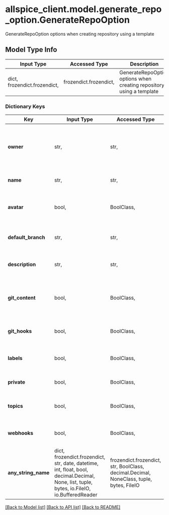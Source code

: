 # allspice_client.model.generate_repo_option.GenerateRepoOption

GenerateRepoOption options when creating repository using a template

## Model Type Info
Input Type | Accessed Type | Description | Notes
------------ | ------------- | ------------- | -------------
dict, frozendict.frozendict,  | frozendict.frozendict,  | GenerateRepoOption options when creating repository using a template | 

### Dictionary Keys
Key | Input Type | Accessed Type | Description | Notes
------------ | ------------- | ------------- | ------------- | -------------
**owner** | str,  | str,  | The organization or person who will own the new repository | 
**name** | str,  | str,  | Name of the repository to create | 
**avatar** | bool,  | BoolClass,  | include avatar of the template repo | [optional] 
**default_branch** | str,  | str,  | Default branch of the new repository | [optional] 
**description** | str,  | str,  | Description of the repository to create | [optional] 
**git_content** | bool,  | BoolClass,  | include git content of default branch in template repo | [optional] 
**git_hooks** | bool,  | BoolClass,  | include git hooks in template repo | [optional] 
**labels** | bool,  | BoolClass,  | include labels in template repo | [optional] 
**private** | bool,  | BoolClass,  | Whether the repository is private | [optional] 
**topics** | bool,  | BoolClass,  | include topics in template repo | [optional] 
**webhooks** | bool,  | BoolClass,  | include webhooks in template repo | [optional] 
**any_string_name** | dict, frozendict.frozendict, str, date, datetime, int, float, bool, decimal.Decimal, None, list, tuple, bytes, io.FileIO, io.BufferedReader | frozendict.frozendict, str, BoolClass, decimal.Decimal, NoneClass, tuple, bytes, FileIO | any string name can be used but the value must be the correct type | [optional]

[[Back to Model list]](../../README.md#documentation-for-models) [[Back to API list]](../../README.md#documentation-for-api-endpoints) [[Back to README]](../../README.md)

